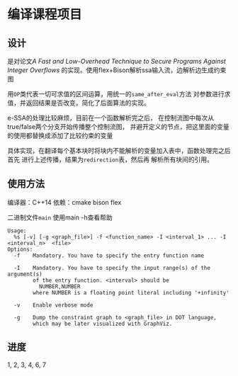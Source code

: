 
# 编译课程项目
## 设计

是对论文*A Fast and Low-Overhead Technique to
Secure Programs Against Integer Overflows* 的实现。使用flex+Bison解析ssa输入流，边解析边生成约束图

用```OP```类代表一切可求值的区间运算，用统一的```same_after_eval```方法
对参数进行求值，并返回结果是否改变。简化了后面算法的实现。

e-SSA的处理比较麻烦，目前在一个函数解析完之后，
在控制流图中每次从true/false两个分支开始传播整个控制流图，
并避开定义的节点，把这里面的变量的使用都替换成添加了比较约束的变量

具体实现，在翻译每个基本块时将块内不能解析的变量加入表中，函数处理完之后首先
进行上述传播，结果为```redirection```表，然后再
解析所有块间的引用。

## 使用方法
编译器：C++14
依赖：cmake bison flex 

二进制文件```main```
使用main -h查看帮助
```
Usage:
  %s [-v] [-g <graph_file>] -f <function_name> -I <interval_1> ... -I <interval_n>  <file>
Options:
  -f    Mandatory. You have to specify the entry function name

  -I    Mandatory. You have to specify the input range(s) of the argument(s)
        of the entry function. <interval> should be
          NUMBER,NUMBER
        where NUMBER is a floating point literal including '+infinity'

  -v    Enable verbose mode

  -g    Dump the constraint graph to <graph_file> in DOT language,
        which may be later visualized with GraphViz.
```

## 进度

1, 2, 3, 4, 6, 7

